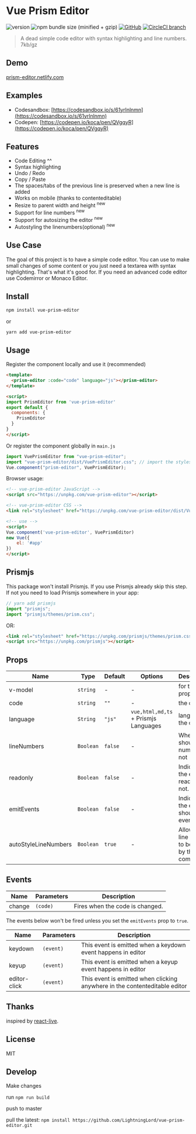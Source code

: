 # Vue Prism Editor

<p align="center">


![version](https://img.shields.io/npm/v/vue-prism-editor.svg)
![npm bundle size (minified + gzip)](https://img.shields.io/bundlephobia/minzip/vue-prism-editor.svg)
[![GitHub](https://img.shields.io/github/license/mashape/apistatus.svg)](https://github.com/koca/vue-prism-editor)
[![CircleCI branch](https://circleci.com/gh/koca/vue-prism-editor/tree/master.svg?style=shield)](https://circleci.com/gh/koca/vue-prism-editor/tree/master)
<!-- ![Codecov](https://img.shields.io/codecov/c/github/koca/vue-prism-editor.svg) -->

</p>

> A dead simple code editor with syntax highlighting and line numbers. 7kb/gz

## Demo

[prism-editor.netlify.com](https://prism-editor.netlify.com/)

## Examples
  
 * Codesandbox: [https://codesandbox.io/s/61yrlnlnmn](https://codesandbox.io/s/61yrlnlnmn)
 * Codepen: [https://codepen.io/koca/pen/QVgqyR](https://codepen.io/koca/pen/QVgqyR)

## Features

- Code Editing ^^
- Syntax highlighting
- Undo / Redo
- Copy / Paste
- The spaces/tabs of the previous line is preserved when a new line is added
- Works on mobile (thanks to contenteditable)
- Resize to parent width and height <sup>new</sup>
- Support for line numbers <sup>new</sup>
- Support for autosizing the editor <sup>new</sup>
- Autostyling the linenumbers(optional) <sup>new</sup>

## Use Case

The goal of this project is to have a simple code editor. You can use to make small changes of some content or you just need a textarea with syntax highlighting. That's what it's good for. If you need an advanced code editor use Codemirror or Monaco Editor.

## Install

```sh
npm install vue-prism-editor
```

or

```sh
yarn add vue-prism-editor
```

## Usage

Register the component locally and use it (recommended)

```html
<template>
  <prism-editor :code="code" language="js"></prism-editor>
</template>

<script>
import PrismEditor from 'vue-prism-editor'
export default {
  components: {
    PrismEditor
  }
}
</script>
```

Or register the component globally in `main.js`

```js
import VuePrismEditor from "vue-prism-editor";
import "vue-prism-editor/dist/VuePrismEditor.css"; // import the styles
Vue.component("prism-editor", VuePrismEditor);
```

Browser usage:

```html
<!-- vue-prism-editor JavaScript -->
<script src="https://unpkg.com/vue-prism-editor"></script>

<!-- vue-prism-editor CSS -->
<link rel="stylesheet" href="https://unpkg.com/vue-prism-editor/dist/VuePrismEditor.css">

<!-- use -->
<script>
Vue.component('vue-prism-editor', VuePrismEditor)
new Vue({
    el: '#app'
})
</script>
```

## Prismjs

This package won't install Prismjs. If you use Prismjs already skip this step. If not you need to load Prismjs somewhere in your app:

```js
// yarn add prismjs
import "prismjs";
import "prismjs/themes/prism.css";
```

OR:

```html
<link rel="stylesheet" href="https://unpkg.com/prismjs/themes/prism.css" />
<script src="https://unpkg.com/prismjs"></script>
```

## Props

| Name                 | Type      | Default | Options                              | Description                                           |
| -------------------- | --------- | ------- | ------------------------------------ | ----------------------------------------------------- |
| v-model              | `string`  | -       | -                                    | for the `code` prop below                             |
| code                 | `string`  | `""`    | -                                    | the code                                              |
| language             | `String`  | `"js"`  | `vue,html,md,ts` + Prismjs Languages | language of the code                                  |
| lineNumbers          | `Boolean` | `false` | -                                    | Whether to show line numbers or not                   |
| readonly             | `Boolean` | `false` | -                                    | Indicates if the editor is read only or not.          |
| emitEvents           | `Boolean` | `false` | -                                    | Indicates if the editor should emit events.           |
| autoStyleLineNumbers | `Boolean` | `true`  | -                                    | Allow the line number to be styled by this component. |

## Events

| Name   | Parameters | Description                     |
| ------ | ---------- | ------------------------------- |
| change | `(code)`   | Fires when the code is changed. |

The events below won't be fired unless you set the `emitEvents` prop to `true`.

| Name         | Parameters | Description                                                                 |
| ------------ | ---------- | --------------------------------------------------------------------------- |
| keydown      | `(event)`  | This event is emitted when a keydown event happens in editor                |
| keyup        | `(event)`  | This event is emitted when a keyup event happens in editor                  |
| editor-click | `(event)`  | This event is emitted  when clicking anywhere in the contenteditable editor |

## Thanks

inspired by [react-live](https://github.com/FormidableLabs/react-live).

## License

MIT

## Develop

Make changes

run `npm run build`

push to master

pull the latest: `npm install https://github.com/LightningLord/vue-prism-editor.git`
